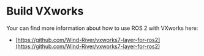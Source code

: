 # Build VXworks

Your can find more information about how to use ROS 2 with VXworks here: 

- [https://github.com/Wind-River/vxworks7-layer-for-ros2](https://github.com/Wind-River/vxworks7-layer-for-ros2)

